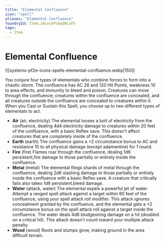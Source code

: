 ```yaml
---
title: "Elemental Confluence"
icon: "spell"
aliases: "Elemental Confluence"
foundryId: Item.24LeckPs0q5RLxFh
tags:
  - Item
---
```


# Elemental Confluence
![[systems-pf2e-icons-spells-elemental-confluence.webp|150]]

You conjure four types of elementals who combine forces to form into a chaotic storm. The confluence has AC 28 and 120 Hit Points, weakness 10 to area effects, and immunity to bleed and poison. Creatures can move through the confluence; creatures within the confluence are concealed, and all creatures outside the confluence are concealed to creatures within it. When you Cast or Sustain this Spell, you choose up to two different types of elementals to act.

*   **Air** (air, electricity) The elemental looses a bolt of electricity from the confluence, dealing 4d4 electricity damage to creatures within 20 feet of the confluence, with a basic Reflex save. This doesn't affect creatures that are completely inside of the confluence.
*   **Earth** (earth) The confluence gains a +2 circumstance bonus to AC and resistance 10 to all physical damage (except adamantine) for 1 round.
*   **Fire** (fire) Flames roar through the confluence, dealing 1d6 persistent,fire damage to those partially or entirely inside the confluence.
*   **Metal** (metal) The elemental flings shards of metal through the confluence, dealing 2d6 slashing damage to those partially or entirely inside the confluence with a basic Reflex save. A creature that critically fails also takes 1d6 persistent,bleed damage.
*   **Water** (attack, water) The elemental expels a powerful jet of water. Attempt a ranged spell attack against a target within 60 feet of the confluence, using your spell attack roll modifier. This attack ignores concealment granted by the confluence, and the elemental gets a +2 circumstance bonus on the spell attack roll against a target inside the confluence. The water deals 4d6 bludgeoning damage on a hit (doubled on a critical hit). This attack doesn't count toward your multiple attack penalty.
*   **Wood** (wood) Roots and stumps grow, making ground in the area difficult terrain.
